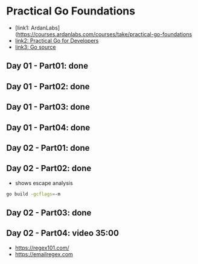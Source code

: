# Practical Go Foundations

- [link1: ArdanLabs](https://courses.ardanlabs.com/courses/take/practical-go-foundations
- [link2: Practical Go for Developers](https://www.353solutions.com/c/znga/)
- [link3: Go source](https://github.com/golang/go)

## Day 01 - Part01: done

## Day 01 - Part02: done

## Day 01 - Part03: done

## Day 01 - Part04: done

## Day 02 - Part01: done

## Day 02 - Part02: done

- shows escape analysis

```sh
go build -gcflags=-m
```

## Day 02 - Part03: done

## Day 02 - Part04: video 35:00

- https://regex101.com/
- https://emailregex.com
